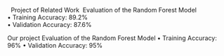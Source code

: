   Project of Related Work 
Evaluation of the Random Forest Model  
•	Training Accuracy: 89.2%                                       
•	Validation Accuracy: 87.6% 
      
 
 Our project 
Evaluation of the Random Forest Model 
•	Training Accuracy: 96% 
•	Validation Accuracy: 95% 

